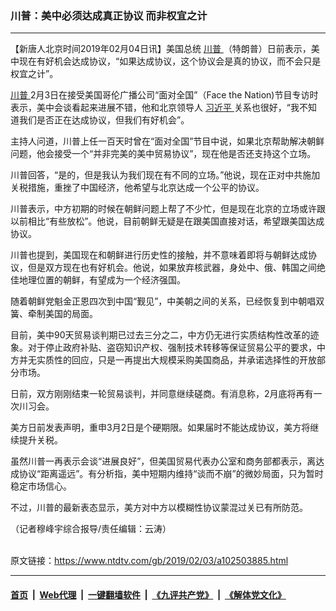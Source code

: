 ### 川普：美中必须达成真正协议 而非权宜之计
------------------------

<div class="post_content">
 <p>
  【新唐人北京时间2019年02月04日讯】美国总统
  <a href="https://www.ntdtv.com/gb/川普.htm">
   川普
  </a>
  （特朗普）日前表示，美中现在有好机会达成协议，“如果达成协议，这个协议会是真的协议，而不会只是权宜之计”。
 </p>
 <p>
  <a href="https://www.ntdtv.com/gb/川普.htm">
   川普
  </a>
  2月3日在接受美国哥伦广播公司“面对全国”（Face the Nation)节目专访时表示，美中会谈看起来进展不错，他和北京领导人
  <a href="https://www.ntdtv.com/gb/习近平.htm">
   习近平
  </a>
  关系也很好，“我不知道我们是否正在达成协议，但我们有好机会”。
 </p>
 <p>
  主持人问道，川普上任一百天时曾在“面对全国”节目中说，如果北京帮助解决朝鲜问题，他会接受一个“并非完美的美中贸易协议”，现在他是否还支持这个立场。
 </p>
 <p>
  川普回答，“是的，但是我认为我们现在有不同的立场。”他说，现在正对中共施加关税措施，重挫了中国经济，他希望与北京达成一个公平的协议。
 </p>
 <p>
  川普表示，中方初期的时候在朝鲜问题上帮了不少忙，但是现在北京的立场或许跟以前相比“有些放松”。他说，目前朝鲜无疑是在跟美国直接对话，希望跟美国达成协议。
 </p>
 <p>
  川普也提到，美国现在和朝鲜进行历史性的接触，并不意味着即将与朝鲜达成协议，但是双方现在也有好机会。他说，如果放弃核武器，身处中、俄、韩国之间绝佳地理位置的朝鲜，有望成为一个经济强国。
 </p>
 <p>
  随着朝鲜党魁金正恩四次到中国“觐见”，中美朝之间的关系，已经恢复到中朝唱双簧、牵制美国的局面。
 </p>
 <p>
  目前，美中90天贸易谈判期已过去三分之二，中方仍无进行实质结构性改革的迹象。对于停止政府补贴、盗窃知识产权、强制技术转移等保证贸易公平的要求，中方并无实质性的回应，只是一再提出大规模采购美国商品，并承诺选择性的开放部分市场。
 </p>
 <p>
  日前，双方刚刚结束一轮贸易谈判，并同意继续磋商。有消息称，2月底将再有一次川习会。
 </p>
 <p>
  美方日前发表声明，重申3月2日是个硬期限。如果届时不能达成协议，美方将继续提升关税。
 </p>
 <p>
  虽然川普一再表示会谈“进展良好”，但美国贸易代表办公室和商务部都表示，离达成协议“距离遥远”。有分析指，美中短期内维持“谈而不崩”的微妙局面，只为暂时稳定市场信心。
 </p>
 <p>
  不过，川普的最新表态显示，美方对中方以模糊性协议蒙混过关已有所防范。
 </p>
 <p>
  （记者穆峰宇综合报导/责任编辑：云涛）
 </p>
 <div class="single_ad">
 </div>
</div>

<br/>原文链接：https://www.ntdtv.com/gb/2019/02/03/a102503885.html


------------------------
#### [首页](https://github.com/gfw-breaker/banned-news/blob/master/README.md) &nbsp;|&nbsp; [Web代理](https://github.com/labour-camp/helloworld) &nbsp;|&nbsp; [一键翻墙软件](https://github.com/gfw-breaker/nogfw/blob/master/README.md) &nbsp;|&nbsp; [《九评共产党》](https://github.com/gfw-breaker/9ping.md/blob/master/README.md#九评之一评共产党是什么) &nbsp;|&nbsp; [《解体党文化》](https://github.com/gfw-breaker/jtdwh.md/blob/master/README.md#绪论)

